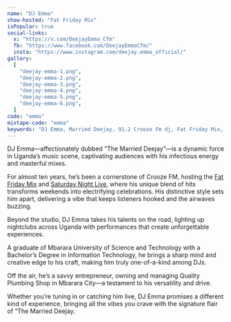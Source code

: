 ```yaml
---
name: "DJ Emma"
show-hosted: "Fat Friday Mix"
isPopular: true
social-links:
  x: "https://x.com/DeejayEmma_Cfm"
  fb: "https://www.facebook.com/DeejayEmmaCfm/"
  insta: "https://www.instagram.com/deejay.emma_official/"
gallery:
  [
    "deejay-emma-1.png",
    "deejay-emma-2.png",
    "deejay-emma-3.png",
    "deejay-emma-4.png",
    "deejay-emma-5.png",
    "deejay-emma-6.png",
  ]
code: "emma"
mixtape-code: "emma"
keywords: "DJ Emma, Married Deejay, 91.2 Crooze Fm dj, Fat Friday Mix, SNL, SNL Crooze Fm, Deejay Emma"
---
```


DJ Emma—affectionately dubbed “The Married Deejay”—is a dynamic force in Uganda’s music scene, captivating audiences with his infectious energy and masterful mixes.

For almost ten years, he’s been a cornerstone of Crooze FM, hosting the [Fat Friday Mix](/shows/fat-friday-mix) and [Saturday Night Live](/shows/saturday-night), where his unique blend of hits transforms weekends into electrifying celebrations. His distinctive style sets him apart, delivering a vibe that keeps listeners hooked and the airwaves buzzing.

Beyond the studio, DJ Emma takes his talents on the road, lighting up nightclubs across Uganda with performances that create unforgettable experiences.

A graduate of Mbarara University of Science and Technology with a Bachelor’s Degree in Information Technology, he brings a sharp mind and creative edge to his craft, making him truly one-of-a-kind among DJs.

Off the air, he’s a savvy entrepreneur, owning and managing Quality Plumbing Shop in Mbarara City—a testament to his versatility and drive.

Whether you’re tuning in or catching him live, DJ Emma promises a different kind of experience, bringing all the vibes you crave with the signature flair of “The Married Deejay.
